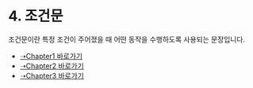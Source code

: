 # 4. 조건문
조건문이란 특정 조건이 주어졌을 때 어떤 동작을 수행하도록 사용되는 문장입니다.
* [➝Chapter1 바로가기](/MATLAB/ProgrammingBackGround.md)
* [➝Chapter2 바로가기](/MATLAB/ProgrammingBackGround2.md)
* [➝Chapter3 바로가기](/MATLAB/ProgrammingBackGround3.md)
